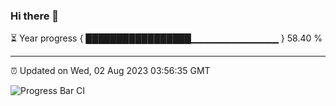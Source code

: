 ### Hi there 👋

⏳ Year progress { █████████████████▁▁▁▁▁▁▁▁▁▁▁▁▁ } 58.40 %

---

⏰ Updated on Wed, 02 Aug 2023 03:56:35 GMT

![Progress Bar CI](https://github.com/liununu/liununu/workflows/Progress%20Bar%20CI/badge.svg)

